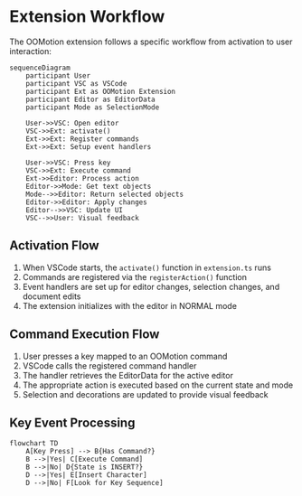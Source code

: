 # Extension Workflow

The OOMotion extension follows a specific workflow from activation to user interaction:

```mermaid
sequenceDiagram
    participant User
    participant VSC as VSCode
    participant Ext as OOMotion Extension
    participant Editor as EditorData
    participant Mode as SelectionMode
    
    User->>VSC: Open editor
    VSC->>Ext: activate()
    Ext->>Ext: Register commands
    Ext->>Ext: Setup event handlers
    
    User->>VSC: Press key
    VSC->>Ext: Execute command
    Ext->>Editor: Process action
    Editor->>Mode: Get text objects
    Mode-->>Editor: Return selected objects
    Editor->>Editor: Apply changes
    Editor-->>VSC: Update UI
    VSC-->>User: Visual feedback
```

## Activation Flow

1. When VSCode starts, the `activate()` function in `extension.ts` runs
2. Commands are registered via the `registerAction()` function
3. Event handlers are set up for editor changes, selection changes, and document edits
4. The extension initializes with the editor in NORMAL mode

## Command Execution Flow

1. User presses a key mapped to an OOMotion command
2. VSCode calls the registered command handler
3. The handler retrieves the EditorData for the active editor
4. The appropriate action is executed based on the current state and mode
5. Selection and decorations are updated to provide visual feedback

## Key Event Processing

```mermaid
flowchart TD
    A[Key Press] --> B{Has Command?}
    B -->|Yes| C[Execute Command]
    B -->|No| D{State is INSERT?}
    D -->|Yes| E[Insert Character]
    D -->|No| F[Look for Key Sequence]
```
